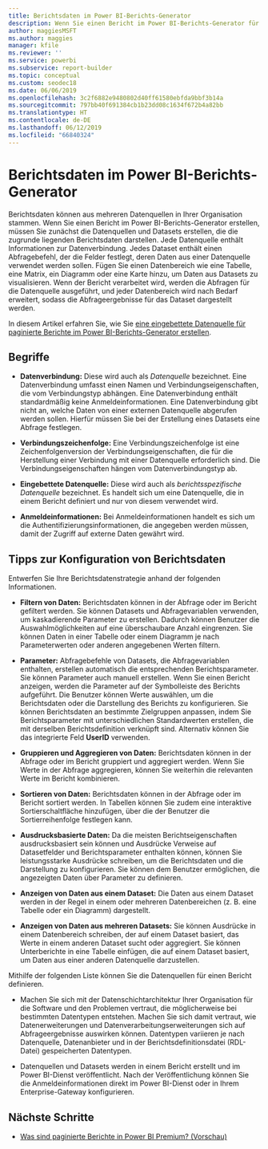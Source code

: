 ```yaml
---
title: Berichtsdaten im Power BI-Berichts-Generator
description: Wenn Sie einen Bericht im Power BI-Berichts-Generator für paginierte Berichte erstellen, müssen Sie zunächst die Datenquellen und Datasets erstellen, die die zugrunde liegenden Berichtsdaten darstellen.
author: maggiesMSFT
ms.author: maggies
manager: kfile
ms.reviewer: ''
ms.service: powerbi
ms.subservice: report-builder
ms.topic: conceptual
ms.custom: seodec18
ms.date: 06/06/2019
ms.openlocfilehash: 3c2f6882e9480802d40ff61580ebfda9bbf3b14a
ms.sourcegitcommit: 797bb40f691384cb1b23dd08c1634f672b4a82bb
ms.translationtype: HT
ms.contentlocale: de-DE
ms.lasthandoff: 06/12/2019
ms.locfileid: "66840324"
---
```

# <a name="report-data-in-power-bi-report-builder"></a>Berichtsdaten im Power BI-Berichts-Generator

Berichtsdaten können aus mehreren Datenquellen in Ihrer Organisation stammen. Wenn Sie einen Bericht im Power BI-Berichts-Generator erstellen, müssen Sie zunächst die Datenquellen und Datasets erstellen, die die zugrunde liegenden Berichtsdaten darstellen. Jede Datenquelle enthält Informationen zur Datenverbindung. Jedes Dataset enthält einen Abfragebefehl, der die Felder festlegt, deren Daten aus einer Datenquelle verwendet werden sollen. Fügen Sie einen Datenbereich wie eine Tabelle, eine Matrix, ein Diagramm oder eine Karte hinzu, um Daten aus Datasets zu visualisieren. Wenn der Bericht verarbeitet wird, werden die Abfragen für die Datenquelle ausgeführt, und jeder Datenbereich wird nach Bedarf erweitert, sodass die Abfrageergebnisse für das Dataset dargestellt werden.  

In diesem Artikel erfahren Sie, wie Sie [eine eingebettete Datenquelle für paginierte Berichte im Power BI-Berichts-Generator erstellen](paginated-reports-embedded-data-source.md).


##  <a name="BkMk_ReportDataTerms"></a> Begriffe  
  
- **Datenverbindung:** Diese wird auch als *Datenquelle* bezeichnet. Eine Datenverbindung umfasst einen Namen und Verbindungseigenschaften, die vom Verbindungstyp abhängen. Eine Datenverbindung enthält standardmäßig keine Anmeldeinformationen. Eine Datenverbindung gibt nicht an, welche Daten von einer externen Datenquelle abgerufen werden sollen. Hierfür müssen Sie bei der Erstellung eines Datasets eine Abfrage festlegen.  
  
- **Verbindungszeichenfolge:** Eine Verbindungszeichenfolge ist eine Zeichenfolgenversion der Verbindungseigenschaften, die für die Herstellung einer Verbindung mit einer Datenquelle erforderlich sind. Die Verbindungseigenschaften hängen vom Datenverbindungstyp ab.  
  
- **Eingebettete Datenquelle:** Diese wird auch als *berichtsspezifische Datenquelle* bezeichnet. Es handelt sich um eine Datenquelle, die in einem Bericht definiert und nur von diesem verwendet wird.  
  
- **Anmeldeinformationen:** Bei Anmeldeinformationen handelt es sich um die Authentifizierungsinformationen, die angegeben werden müssen, damit der Zugriff auf externe Daten gewährt wird.  
  
##  <a name="BkMk_ReportDataTips"></a> Tipps zur Konfiguration von Berichtsdaten

 Entwerfen Sie Ihre Berichtsdatenstrategie anhand der folgenden Informationen.  
  
- **Filtern von Daten:** Berichtsdaten können in der Abfrage oder im Bericht gefiltert werden. Sie können Datasets und Abfragevariablen verwenden, um kaskadierende Parameter zu erstellen. Dadurch können Benutzer die Auswahlmöglichkeiten auf eine überschaubare Anzahl eingrenzen. Sie können Daten in einer Tabelle oder einem Diagramm je nach Parameterwerten oder anderen angegebenen Werten filtern.  
  
- **Parameter:** Abfragebefehle von Datasets, die Abfragevariablen enthalten, erstellen automatisch die entsprechenden Berichtsparameter. Sie können Parameter auch manuell erstellen. Wenn Sie einen Bericht anzeigen, werden die Parameter auf der Symbolleiste des Berichts aufgeführt. Die Benutzer können Werte auswählen, um die Berichtsdaten oder die Darstellung des Berichts zu konfigurieren. Sie können Berichtsdaten an bestimmte Zielgruppen anpassen, indem Sie Berichtsparameter mit unterschiedlichen Standardwerten erstellen, die mit derselben Berichtsdefinition verknüpft sind. Alternativ können Sie das integrierte Feld **UserID** verwenden. 
  
- **Gruppieren und Aggregieren von Daten:** Berichtsdaten können in der Abfrage oder im Bericht gruppiert und aggregiert werden. Wenn Sie Werte in der Abfrage aggregieren, können Sie weiterhin die relevanten Werte im Bericht kombinieren.  
  
- **Sortieren von Daten:** Berichtsdaten können in der Abfrage oder im Bericht sortiert werden. In Tabellen können Sie zudem eine interaktive Sortierschaltfläche hinzufügen, über die der Benutzer die Sortierreihenfolge festlegen kann.  
  
- **Ausdrucksbasierte Daten:** Da die meisten Berichtseigenschaften ausdrucksbasiert sein können und Ausdrücke Verweise auf Datasetfelder und Berichtsparameter enthalten können, können Sie leistungsstarke Ausdrücke schreiben, um die Berichtsdaten und die Darstellung zu konfigurieren. Sie können dem Benutzer ermöglichen, die angezeigten Daten über Parameter zu definieren.  
  
- **Anzeigen von Daten aus einem Dataset:** Die Daten aus einem Dataset werden in der Regel in einem oder mehreren Datenbereichen (z. B. eine Tabelle oder ein Diagramm) dargestellt.  
  
- **Anzeigen von Daten aus mehreren Datasets:** Sie können Ausdrücke in einem Datenbereich schreiben, der auf einem Dataset basiert, das Werte in einem anderen Dataset sucht oder aggregiert. Sie können Unterberichte in eine Tabelle einfügen, die auf einem Dataset basiert, um Daten aus einer anderen Datenquelle darzustellen.  
  
 Mithilfe der folgenden Liste können Sie die Datenquellen für einen Bericht definieren.  
  
- Machen Sie sich mit der Datenschichtarchitektur Ihrer Organisation für die Software und den Problemen vertraut, die möglicherweise bei bestimmten Datentypen entstehen. Machen Sie sich damit vertraut, wie Datenerweiterungen und Datenverarbeitungserweiterungen sich auf Abfrageergebnisse auswirken können. Datentypen variieren je nach Datenquelle, Datenanbieter und in der Berichtsdefinitionsdatei (RDL-Datei) gespeicherten Datentypen.  
  
- Datenquellen und Datasets werden in einem Bericht erstellt und im Power BI-Dienst veröffentlicht. Nach der Veröffentlichung können Sie die Anmeldeinformationen direkt im Power BI-Dienst oder in Ihrem Enterprise-Gateway konfigurieren. 

## <a name="next-steps"></a>Nächste Schritte

- [Was sind paginierte Berichte in Power BI Premium? (Vorschau)](paginated-reports-report-builder-power-bi.md)  
